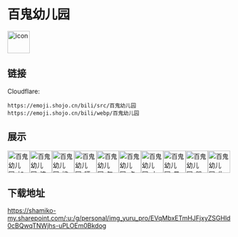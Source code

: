 # 百鬼幼儿园
<img src="https://emoji.shojo.cn/bili/src/百鬼幼儿园/icon.png" width="50" height="50" alt="icon">

## 链接
Cloudflare:
```
https://emoji.shojo.cn/bili/src/百鬼幼儿园
https://emoji.shojo.cn/bili/webp/百鬼幼儿园
```
## 展示
<img src="https://emoji.shojo.cn/bili/src/百鬼幼儿园/百鬼幼儿园-加油.png" width="50" height="50" alt="百鬼幼儿园-加油"><img src="https://emoji.shojo.cn/bili/src/百鬼幼儿园/百鬼幼儿园-惊讶.png" width="50" height="50" alt="百鬼幼儿园-惊讶"><img src="https://emoji.shojo.cn/bili/src/百鬼幼儿园/百鬼幼儿园-尴尬.png" width="50" height="50" alt="百鬼幼儿园-尴尬"><img src="https://emoji.shojo.cn/bili/src/百鬼幼儿园/百鬼幼儿园-噗嗤.png" width="50" height="50" alt="百鬼幼儿园-噗嗤"><img src="https://emoji.shojo.cn/bili/src/百鬼幼儿园/百鬼幼儿园-气抖冷.png" width="50" height="50" alt="百鬼幼儿园-气抖冷"><img src="https://emoji.shojo.cn/bili/src/百鬼幼儿园/百鬼幼儿园-点赞.png" width="50" height="50" alt="百鬼幼儿园-点赞"><img src="https://emoji.shojo.cn/bili/src/百鬼幼儿园/百鬼幼儿园-小问号.png" width="50" height="50" alt="百鬼幼儿园-小问号"><img src="https://emoji.shojo.cn/bili/src/百鬼幼儿园/百鬼幼儿园-晕了.png" width="50" height="50" alt="百鬼幼儿园-晕了"><img src="https://emoji.shojo.cn/bili/src/百鬼幼儿园/百鬼幼儿园-哭哭.png" width="50" height="50" alt="百鬼幼儿园-哭哭"><img src="https://emoji.shojo.cn/bili/src/百鬼幼儿园/百鬼幼儿园-生气.png" width="50" height="50" alt="百鬼幼儿园-生气">

## 下载地址

https://shamiko-my.sharepoint.com/:u:/g/personal/img_yuru_pro/EVqMbxETmHJFjxyZSGHld0cBQwqTNWjhs-uPLOEm0Bkdog